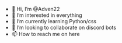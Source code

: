 - 👋 Hi, I’m @Adven22
- 👀 I’m interested in everything
- 🌱 I’m currently learning Python/css
- 💞️ I’m looking to collaborate on discord bots
- 📫 How to reach me on here

<!---
Adven22/Adven22 is a ✨ special ✨ repository because its `README.md` (this file) appears on your GitHub profile.
You can click the Preview link to take a look at your changes.
--->
